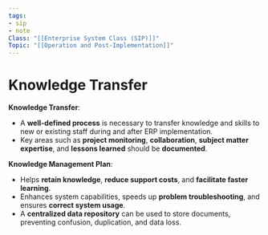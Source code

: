 ```yaml
---
tags:
- sip
- note
Class: "[[Enterprise System Class (SIP)]]"
Topic: "[[Operation and Post-Implementation]]"
---
```


# Knowledge Transfer

**Knowledge Transfer**:

- A **well-defined process** is necessary to transfer knowledge and skills to new or existing staff during and after ERP implementation.
- Key areas such as **project monitoring**, **collaboration**, **subject matter expertise**, and **lessons learned** should be **documented**.

**Knowledge Management Plan**:

- Helps **retain knowledge**, **reduce support costs**, and **facilitate faster learning**.
- Enhances system capabilities, speeds up **problem troubleshooting**, and ensures **correct system usage**.
- A **centralized data repository** can be used to store documents, preventing confusion, duplication, and data loss.